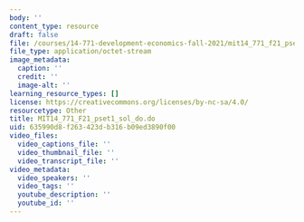 ```yaml
---
body: ''
content_type: resource
draft: false
file: /courses/14-771-development-economics-fall-2021/mit14_771_f21_pset1_sol_do.do
file_type: application/octet-stream
image_metadata:
  caption: ''
  credit: ''
  image-alt: ''
learning_resource_types: []
license: https://creativecommons.org/licenses/by-nc-sa/4.0/
resourcetype: Other
title: MIT14_771_F21_pset1_sol_do.do
uid: 635990d8-f263-423d-b316-b09ed3890f00
video_files:
  video_captions_file: ''
  video_thumbnail_file: ''
  video_transcript_file: ''
video_metadata:
  video_speakers: ''
  video_tags: ''
  youtube_description: ''
  youtube_id: ''
---
```

